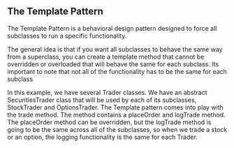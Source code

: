 ## The Template Pattern

The Template Pattern is a behavioral design pattern designed to force all subclasses
to run a specific functionality.

The general idea is that if you want all subclasses to behave the same way from a superclass,
you can create a template method that cannot be overridden or overloaded that will behave the same
for each subclass. Its important to note that not all of the functionality has to be the same for
each subclass

In this example, we have several Trader classes. We have an abstract SecuritiesTrader class that
will be used by each of its subclasses, StockTrader and OptionsTrader. The Template pattern comes into
play with the trade method. The method contains a placeOrder and logTrade method. The placeOrder method can be overridden, but the logTrade method is going to be the same across all of the subclasses, so when we trade a stock or an option, the logging functionality is the same for each Trader.